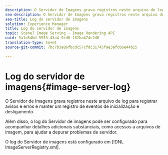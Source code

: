 ```yaml
---
description: O Servidor de Imagens grava registros neste arquivo de log para registrar avisos e erros e manter um registro de eventos de inicialização e desligamento.
seo-description: O Servidor de Imagens grava registros neste arquivo de log para registrar avisos e erros e manter um registro de eventos de inicialização e desligamento.
seo-title: Log do servidor de imagens
solution: Experience Manager
title: Log do servidor de imagens
topic: Scene7 Image Serving - Image Rendering API
uuid: 5a1a54bd-5553-43a4-9cd6-182ba474c2d0
translation-type: tm+mt
source-git-commit: 7bc7b3a86fbcdc57cfdc31745fae3afc06e44b15

---
```



# Log do servidor de imagens{#image-server-log}

O Servidor de Imagens grava registros neste arquivo de log para registrar avisos e erros e manter um registro de eventos de inicialização e desligamento.

Além disso, o log do Servidor de imagens pode ser configurado para acompanhar detalhes adicionais substanciais, como acessos a arquivos de imagem, para ajudar a depurar problemas de servidor.

O log do Servidor de imagens está configurado em [!DNL ImageServerRegistry.xml].
